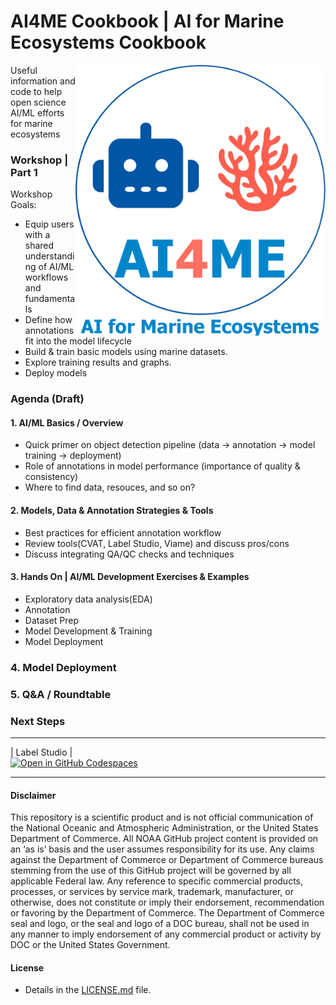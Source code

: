 # AI4ME Cookbook | AI for Marine Ecosystems Cookbook
<a href="https://michaelakridge-noaa.github.io/ai4me-cookbook/" target="_blank"><img src="./docs/images/logo5.png" align="right" alt="logo" width="400"/></a>

Useful information and code to help open science AI/ML efforts for marine ecosystems

###  Workshop | Part 1
Workshop Goals: 
- Equip users with a shared understanding of AI/ML workflows and fundamentals
- Define how annotations fit into the model lifecycle
- Build & train basic models using marine datasets.
- Explore training results and graphs.
- Deploy models

### Agenda (Draft)
#### 1. AI/ML Basics / Overview
- Quick primer on object detection pipeline (data → annotation → model training → deployment)
- Role of annotations in model performance (importance of quality & consistency)
- Where to find data, resouces, and so on?
#### 2. Models, Data & Annotation Strategies & Tools
- Best practices for efficient annotation workflow
- Review tools(CVAT, Label Studio, Viame) and discuss pros/cons
- Discuss integrating QA/QC checks and techniques
#### 3. Hands On | AI/ML Development Exercises & Examples
- Exploratory data analysis(EDA)
- Annotation 
- Dataset Prep
- Model Development & Training
- Model Deployment
### 4. Model Deployment 
### 5. Q&A / Roundtable
### Next Steps
---
| Label Studio |  
[![Open in GitHub Codespaces](https://github.com/codespaces/badge.svg)](https://codespaces.new/MichaelAkridge-NOAA/ai4me-cookbook?devcontainer_path=.devcontainer%2Flabel-studio-demo%2Fdevcontainer.json)

----------
#### Disclaimer
This repository is a scientific product and is not official communication of the National Oceanic and Atmospheric Administration, or the United States Department of Commerce. All NOAA GitHub project content is provided on an ‘as is’ basis and the user assumes responsibility for its use. Any claims against the Department of Commerce or Department of Commerce bureaus stemming from the use of this GitHub project will be governed by all applicable Federal law. Any reference to specific commercial products, processes, or services by service mark, trademark, manufacturer, or otherwise, does not constitute or imply their endorsement, recommendation or favoring by the Department of Commerce. The Department of Commerce seal and logo, or the seal and logo of a DOC bureau, shall not be used in any manner to imply endorsement of any commercial product or activity by DOC or the United States Government.

#### License
- Details in the [LICENSE.md](./LICENSE.md) file.
